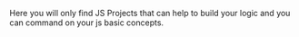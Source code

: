 Here you will only find JS Projects that can help to build your logic and you can command on your js basic concepts.
